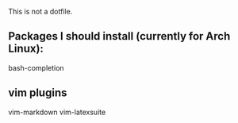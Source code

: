 This is not a dotfile.

Packages I should install (currently for Arch Linux):
-----------------------------------------------------
bash-completion

vim plugins
-----------
vim-markdown
vim-latexsuite
